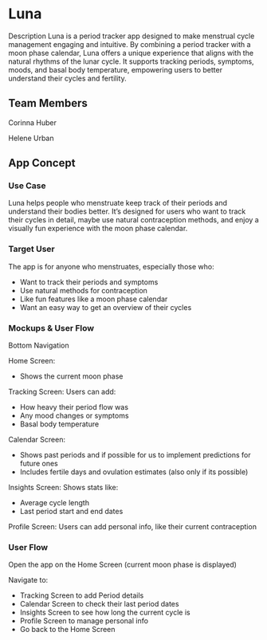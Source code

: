# Luna

Description
Luna is a period tracker app designed to make menstrual cycle management engaging and intuitive. By combining a period tracker with a moon phase calendar, Luna offers a unique experience that aligns with the natural rhythms of the lunar cycle. It supports tracking periods, symptoms, moods, and basal body temperature, empowering users to better understand their cycles and fertility.

## Team Members
Corinna Huber

Helene Urban

## App Concept

### Use Case
Luna helps people who menstruate keep track of their periods and understand their bodies better. It’s designed for users who want to track their cycles in detail, maybe use natural contraception methods, and enjoy a visually fun experience with the moon phase calendar.

### Target User
The app is for anyone who menstruates, especially those who:
- Want to track their periods and symptoms
- Use natural methods for contraception
- Like fun features like a moon phase calendar
- Want an easy way to get an overview of their cycles

### Mockups & User Flow
Bottom Navigation

Home Screen:
- Shows the current moon phase

Tracking Screen:
Users can add:
- How heavy their period flow was
- Any mood changes or symptoms
- Basal body temperature

Calendar Screen:
- Shows past periods and if possible for us to implement predictions for future ones
- Includes fertile days and ovulation estimates (also only if its possible)

Insights Screen:
Shows stats like:
- Average cycle length
- Last period start and end dates

Profile Screen:
Users can add personal info, like their current contraception

### User Flow
Open the app on the Home Screen (current moon phase is displayed)

Navigate to:
- Tracking Screen to add Period details
- Calendar Screen to check their last period dates
- Insights Screen to see how long the current cycle  is
- Profile Screen to manage personal info
- Go back to the Home Screen

 
